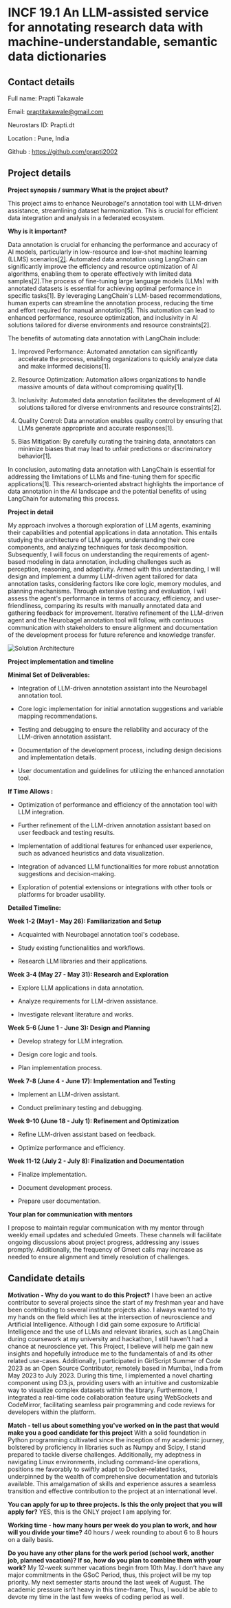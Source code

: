 # INCF 19.1 An LLM-assisted service for annotating research data with machine-understandable, semantic data dictionaries

  

## Contact details

Full name: Prapti Takawale

Email: praptitakawale@gmail.com

Neurostars ID: Prapti.dt

Location : Pune, India

Github : https://github.com/prapti2002

  

## Project details

**Project synopsis / summary
What is the project about?**

This project aims to enhance Neurobagel's annotation tool with LLM-driven assistance, streamlining dataset harmonization. This is crucial for efficient data integration and analysis in a federated ecosystem.

**Why is it important?**

Data annotation is crucial for enhancing the performance and accuracy of AI models, particularly in low-resource and low-shot machine learning (LLMS) scenarios[[2]](https://www.larksuite.com/en_us/topics/ai-glossary/data-annotation-for-llms). Automated data annotation using LangChain can significantly improve the efficiency and resource optimization of AI algorithms, enabling them to operate effectively with limited data samples[2].The process of fine-tuning large language models (LLMs) with annotated datasets is essential for achieving optimal performance in specific tasks[1]. By leveraging LangChain's LLM-based recommendations, human experts can streamline the annotation process, reducing the time and effort required for manual annotation[5]. This automation can lead to enhanced performance, resource optimization, and inclusivity in AI solutions tailored for diverse environments and resource constraints[2].

The benefits of automating data annotation with LangChain include:

1. Improved Performance: Automated annotation can significantly accelerate the process, enabling organizations to quickly analyze data and make informed decisions[1].

2. Resource Optimization: Automation allows organizations to handle massive amounts of data without compromising quality[1].

3. Inclusivity: Automated data annotation facilitates the development of AI solutions tailored for diverse environments and resource constraints[2].

4. Quality Control: Data annotation enables quality control by ensuring that LLMs generate appropriate and accurate responses[1].

5. Bias Mitigation: By carefully curating the training data, annotators can minimize biases that may lead to unfair predictions or discriminatory behavior[1].

  

In conclusion, automating data annotation with LangChain is essential for addressing the limitations of LLMs and fine-tuning them for specific applications[1]. This research-oriented abstract highlights the importance of data annotation in the AI landscape and the potential benefits of using LangChain for automating this process.


**Project in detail**

My approach involves a thorough exploration of LLM agents, examining their capabilities and potential applications in data annotation. This entails studying the architecture of LLM agents, understanding their core components, and analyzing techniques for task decomposition. Subsequently, I will focus on understanding the requirements of agent-based modeling in data annotation, including challenges such as perception, reasoning, and adaptivity. Armed with this understanding, I will design and implement a dummy LLM-driven agent tailored for data annotation tasks, considering factors like core logic, memory modules, and planning mechanisms. Through extensive testing and evaluation, I will assess the agent's performance in terms of accuracy, efficiency, and user-friendliness, comparing its results with manually annotated data and gathering feedback for improvement. Iterative refinement of the LLM-driven agent and the Neurobagel annotation tool will follow, with continuous communication with stakeholders to ensure alignment and documentation of the development process for future reference and knowledge transfer.


![Solution Architecture](https://lh7-us.googleusercontent.com/62FPyuJPrluTdbxxaglzbUcXD04OTIs_yrPyj3fT4hiinpAZFIwvtecWJmPV7wkNhMHk7nF-DCqPt029ncJMA8KYKHYGxn_4sKAB2O9H2Xe_NiNS7rU4i3AjFONB81Ql36BYnBcVy5iOmJ_NGQjjkPM)

  

**Project implementation and timeline**

**Minimal Set of Deliverables:**

- Integration of LLM-driven annotation assistant into the Neurobagel annotation tool.
    
-   Core logic implementation for initial annotation suggestions and variable mapping recommendations.
    
  -  Testing and debugging to ensure the reliability and accuracy of the LLM-driven annotation assistant.
    
-   Documentation of the development process, including design decisions and implementation details.
    
-   User documentation and guidelines for utilizing the enhanced annotation tool.
    

 **If Time Allows :**

-   Optimization of performance and efficiency of the annotation tool with LLM integration.
    
-   Further refinement of the LLM-driven annotation assistant based on user feedback and testing results.
    
-   Implementation of additional features for enhanced user experience, such as advanced heuristics and data visualization.
    
-   Integration of advanced LLM functionalities for more robust annotation suggestions and decision-making.
    
-   Exploration of potential extensions or integrations with other tools or platforms for broader usability.
    

**Detailed Timeline:**

**Week 1-2 (May1 - May 26): Familiarization and Setup**

-   Acquainted with Neurobagel annotation tool's codebase.
    
-   Study existing functionalities and workflows.
    
-   Research LLM libraries and their applications.
    

**Week 3-4 (May 27 - May 31): Research and Exploration**

-   Explore LLM applications in data annotation.
    
-   Analyze requirements for LLM-driven assistance.
    
-   Investigate relevant literature and works.
    

**Week 5-6 (June 1 - June 3): Design and Planning**

-   Develop strategy for LLM integration.
    
-   Design core logic and tools.
    
-   Plan implementation process.
    

**Week 7-8 (June 4 - June 17): Implementation and Testing**

-   Implement an LLM-driven assistant.
    
-   Conduct preliminary testing and debugging.
    

**Week 9-10 (June 18 - July 1): Refinement and Optimization**

-   Refine LLM-driven assistant based on feedback.
    
-   Optimize performance and efficiency.
    

**Week 11-12 (July 2 - July 8): Finalization and Documentation**

-   Finalize implementation.
    
-   Document development process.
    
-   Prepare user documentation.
    

  
  

**Your plan for communication with mentors**

I propose to maintain regular communication with my mentor through weekly email updates and scheduled Gmeets. These channels will facilitate ongoing discussions about project progress, addressing any issues promptly. Additionally, the frequency of Gmeet calls may increase as needed to ensure alignment and timely resolution of challenges.

## Candidate details
**Motivation - Why do you want to do this Project?**
I have been an active contributor to several projects since the start of my freshman year and have been contributing to several institute projects also. I always wanted to try my hands on the field which lies at the intersection of neuroscience and Artificial Intelligence. Although I did gain some exposure to Artificial Intelligence and the use of LLMs and relevant libraries, such as LangChain during coursework at my university and hackathon, I still haven’t had a chance at neuroscience yet. This Project, I believe will help me gain new insights and hopefully introduce me to the fundamentals of  and its other related use-cases. Additionally, I participated in GirlScript Summer of Code 2023 as an Open Source Contributor, remotely based in Mumbai, India from May 2023 to July 2023. During this time, I implemented a novel charting component using D3.js, providing users with an intuitive and customizable way to visualize complex datasets within the library. Furthermore, I integrated a real-time code collaboration feature using WebSockets and CodeMirror, facilitating seamless pair programming and code reviews for developers within the platform.

**Match - tell us about something you've worked on in the past that would make you a good candidate for this project**
With a solid foundation in Python programming cultivated since the inception of my academic journey, bolstered by proficiency in libraries such as Numpy and Scipy, I stand prepared to tackle diverse challenges. Additionally, my adeptness in navigating Linux environments, including command-line operations, positions me favorably to swiftly adapt to Docker-related tasks, underpinned by the wealth of comprehensive documentation and tutorials available. This amalgamation of skills and experience assures a seamless transition and effective contribution to the project at an international level.

**You can apply for up to three projects. Is this the only project that you will apply for?**
YES, this is the ONLY project I am applying for.

**Working time - how many hours per week do you plan to work, and how will you divide your time?**
40 hours / week  rounding to about 6 to 8 hours on a daily basis.

**Do you have any other plans for the work period (school work, another job, planned vacation)? If so, how do you plan to combine them with your work?**
My 12-week summer vacations begin from 10th May. I don’t have any major commitments in the GSoC Period, thus, this project will be my top priority. My next semester starts around the last week of August. The academic pressure isn’t heavy in this time-frame, Thus, I would be able to devote my time in the last few weeks of coding period as well.
